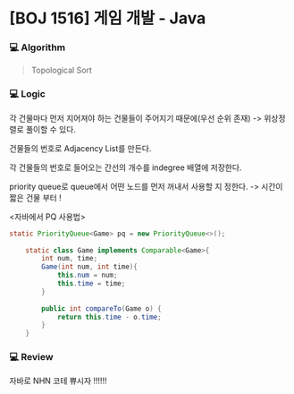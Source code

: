 # [BOJ 1516] 게임 개발 - Java

### :computer: Algorithm

> Topological Sort



### :computer: Logic

각 건물마다 먼저 지어져야 하는 건물들이 주어지기 때문에(우선 순위 존재) -> 위상정렬로 풀이할 수 있다.

건물들의 번호로 Adjacency List를 만든다.

각 건물들의 번호로 들어오는 간선의 개수를 indegree 배열에 저장한다.

priority queue로 queue에서 어떤 노드를 먼저 꺼내서 사용할 지 정한다. -> 시간이 짧은 건물 부터 !

<자바에서 PQ 사용법>

```java
static PriorityQueue<Game> pq = new PriorityQueue<>();
	
	static class Game implements Comparable<Game>{
		int num, time;
		Game(int num, int time){
			this.num = num;
			this.time = time;
		}
		
		public int compareTo(Game o) {
			return this.time - o.time;
		}
	}
```



### :computer: Review

자바로 NHN 코테 쀼시자 !!!!!!

